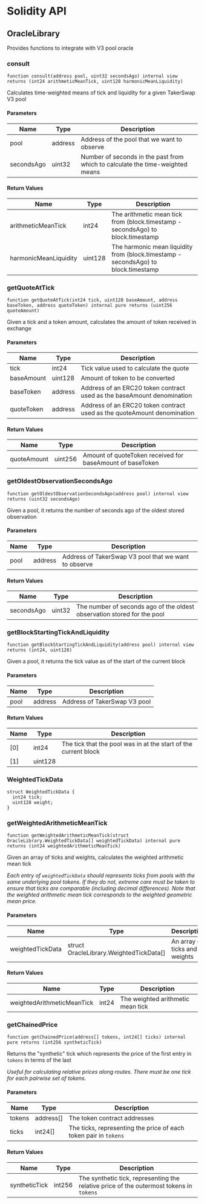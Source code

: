 # Solidity API

## OracleLibrary

Provides functions to integrate with V3 pool oracle

### consult

```solidity
function consult(address pool, uint32 secondsAgo) internal view returns (int24 arithmeticMeanTick, uint128 harmonicMeanLiquidity)
```

Calculates time-weighted means of tick and liquidity for a given TakerSwap V3 pool

#### Parameters

| Name | Type | Description |
| ---- | ---- | ----------- |
| pool | address | Address of the pool that we want to observe |
| secondsAgo | uint32 | Number of seconds in the past from which to calculate the time-weighted means |

#### Return Values

| Name | Type | Description |
| ---- | ---- | ----------- |
| arithmeticMeanTick | int24 | The arithmetic mean tick from (block.timestamp - secondsAgo) to block.timestamp |
| harmonicMeanLiquidity | uint128 | The harmonic mean liquidity from (block.timestamp - secondsAgo) to block.timestamp |

### getQuoteAtTick

```solidity
function getQuoteAtTick(int24 tick, uint128 baseAmount, address baseToken, address quoteToken) internal pure returns (uint256 quoteAmount)
```

Given a tick and a token amount, calculates the amount of token received in exchange

#### Parameters

| Name | Type | Description |
| ---- | ---- | ----------- |
| tick | int24 | Tick value used to calculate the quote |
| baseAmount | uint128 | Amount of token to be converted |
| baseToken | address | Address of an ERC20 token contract used as the baseAmount denomination |
| quoteToken | address | Address of an ERC20 token contract used as the quoteAmount denomination |

#### Return Values

| Name | Type | Description |
| ---- | ---- | ----------- |
| quoteAmount | uint256 | Amount of quoteToken received for baseAmount of baseToken |

### getOldestObservationSecondsAgo

```solidity
function getOldestObservationSecondsAgo(address pool) internal view returns (uint32 secondsAgo)
```

Given a pool, it returns the number of seconds ago of the oldest stored observation

#### Parameters

| Name | Type | Description |
| ---- | ---- | ----------- |
| pool | address | Address of TakerSwap V3 pool that we want to observe |

#### Return Values

| Name | Type | Description |
| ---- | ---- | ----------- |
| secondsAgo | uint32 | The number of seconds ago of the oldest observation stored for the pool |

### getBlockStartingTickAndLiquidity

```solidity
function getBlockStartingTickAndLiquidity(address pool) internal view returns (int24, uint128)
```

Given a pool, it returns the tick value as of the start of the current block

#### Parameters

| Name | Type | Description |
| ---- | ---- | ----------- |
| pool | address | Address of TakerSwap V3 pool |

#### Return Values

| Name | Type | Description |
| ---- | ---- | ----------- |
| [0] | int24 | The tick that the pool was in at the start of the current block |
| [1] | uint128 |  |

### WeightedTickData

```solidity
struct WeightedTickData {
  int24 tick;
  uint128 weight;
}
```

### getWeightedArithmeticMeanTick

```solidity
function getWeightedArithmeticMeanTick(struct OracleLibrary.WeightedTickData[] weightedTickData) internal pure returns (int24 weightedArithmeticMeanTick)
```

Given an array of ticks and weights, calculates the weighted arithmetic mean tick

_Each entry of `weightedTickData` should represents ticks from pools with the same underlying pool tokens. If they do not,
extreme care must be taken to ensure that ticks are comparable (including decimal differences).
Note that the weighted arithmetic mean tick corresponds to the weighted geometric mean price._

#### Parameters

| Name | Type | Description |
| ---- | ---- | ----------- |
| weightedTickData | struct OracleLibrary.WeightedTickData[] | An array of ticks and weights |

#### Return Values

| Name | Type | Description |
| ---- | ---- | ----------- |
| weightedArithmeticMeanTick | int24 | The weighted arithmetic mean tick |

### getChainedPrice

```solidity
function getChainedPrice(address[] tokens, int24[] ticks) internal pure returns (int256 syntheticTick)
```

Returns the "synthetic" tick which represents the price of the first entry in `tokens` in terms of the last

_Useful for calculating relative prices along routes.
There must be one tick for each pairwise set of tokens._

#### Parameters

| Name | Type | Description |
| ---- | ---- | ----------- |
| tokens | address[] | The token contract addresses |
| ticks | int24[] | The ticks, representing the price of each token pair in `tokens` |

#### Return Values

| Name | Type | Description |
| ---- | ---- | ----------- |
| syntheticTick | int256 | The synthetic tick, representing the relative price of the outermost tokens in `tokens` |

